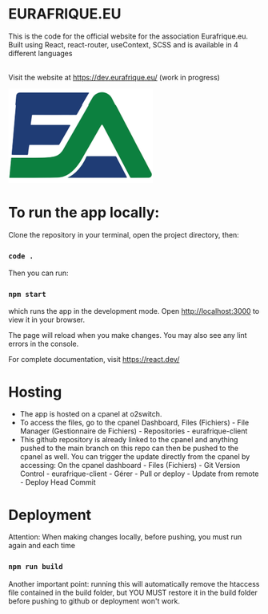 # EURAFRIQUE.EU

This is the code for the official website for the association Eurafrique.eu. <br>
Built using React, react-router, useContext, SCSS and is available in 4 different languages <br><br>

Visit the website at https://dev.eurafrique.eu/ (work in progress)

<img src="./public/logo-tab.png"/>

# To run the app locally:

Clone the repository in your terminal, open the project directory, then:

### `code .`

Then you can run:

### `npm start`

which runs the app in the development mode.
Open [http://localhost:3000](http://localhost:3000) to view it in your browser.

The page will reload when you make changes.
You may also see any lint errors in the console.

For complete documentation, visit https://react.dev/

# Hosting

- The app is hosted on a cpanel at o2switch.
- To access the files, go to the cpanel Dashboard, Files (Fichiers) - File Manager (Gestionnaire de Fichiers) - Repositories - eurafrique-client
- This github repository is already linked to the cpanel and anything pushed to the main branch on this repo can then be pushed to the cpanel as well. You can trigger the update directly from the cpanel by accessing: On the cpanel dashboard - Files (Fichiers) - Git Version Control - eurafrique-client - Gérer - Pull or deploy - Update from remote - Deploy Head Commit

# Deployment

Attention: When making changes locally, before pushing, you must run again and each time

### `npm run build`

Another important point: running this will automatically remove the htaccess file contained in the build folder, but YOU MUST restore it in the build folder before pushing to github or deployment won't work.
